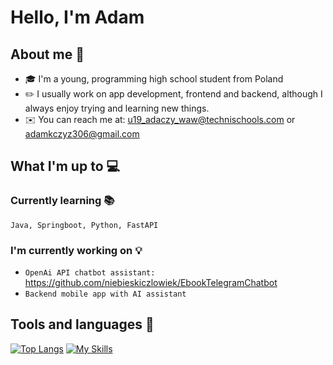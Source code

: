# Hello, I'm Adam 
## About me :speech_balloon:
  - :mortar_board: I'm a young, programming high school student from Poland <flag-icon key="pl"></flag-icon>
  - :pencil2: I usually work on app development, frontend and backend, although I always enjoy trying and learning new things.
  - :envelope: You can reach me at: u19_adaczy_waw@technischools.com or adamkczyz306@gmail.com
## What I'm up to :computer:
### Currently learning :books:
`Java, Springboot, Python, FastAPI`
### I'm currently working on :bulb:
- `OpenAi API chatbot assistant:` https://github.com/niebieskiczlowiek/EbookTelegramChatbot <br />
- `Backend mobile app with AI assistant`
  
## Tools and languages  :wrench:
[![Top Langs](https://github-readme-stats.vercel.app/api/top-langs/?username=anuraghazra&layout=pie&theme=dracula)](https://github.com/anuraghazra/github-readme-stats) 
[![My Skills](https://skillicons.dev/icons?i=css,html,react,docker,figma,git,java,js,linux,notion,nodejs,php,py,ts,vscode,flutter,fastapi&perline=3)](https://skillicons.dev)
